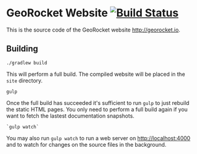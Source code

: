 GeoRocket Website [![Build Status](https://travis-ci.org/georocket/georocket-website.svg?branch=master)](https://travis-ci.org/georocket/georocket-website)
=================

This is the source code of the GeoRocket website <http://georocket.io>.

Building
--------

    ./gradlew build

This will perform a full build. The compiled website will be placed in the
`site` directory.

    gulp

Once the full build has succeeded it's sufficient to run `gulp` to just rebuild
the static HTML pages. You only need to perform a full build again if you want
to fetch the lastest documentation snapshots.

    `gulp watch`

You may also run `gulp watch` to run a web server on <http://localhost:4000> and
to watch for changes on the source files in the background.
